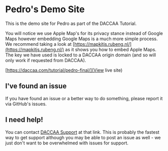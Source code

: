 # Pedro's Demo Site
This is the demo site for Pedro as part of the DACCAA Tutorial. 

You will notice we use Apple Map's for its privacy stance instead of Google Maps however embedding Google Maps is a much more simple process. We recommend taking a look at [https://mapkitjs.rubeng.nl/](https://mapkitjs.rubeng.nl/) as it shows you how to embed Apple Maps. The key we have used is locked to a DACCAA origin domain (and so will only work if requested from DACCAA).

[https://daccaa.com/tutorial/pedro-final/](View live site)

## I've found an issue
If you have found an issue or a better way to do something, please report it via GitHub's issues.

## I need help!
You can contact [DACCAA Support](https://daccaa.com/support) at that link. This is probably the fastest way to get support although you may be able to post an issue as well - we just don't want to be overwhelmed with issues for support.
